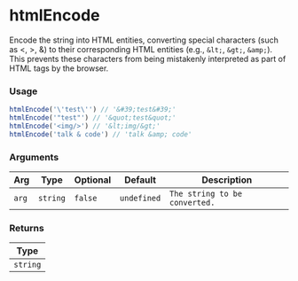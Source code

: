 # htmlEncode
      
Encode the string into HTML entities, converting special characters (such as <, >, &) to their corresponding HTML entities (e.g., `&lt;`, `&gt;`, `&amp;`). This prevents these characters from being mistakenly interpreted as part of HTML tags by the browser.

### Usage

```ts
htmlEncode('\'test\'') // '&#39;test&#39;'
htmlEncode('"test"') // '&quot;test&quot;'
htmlEncode('<img/>') // '&lt;img/&gt;'
htmlEncode('talk & code') // 'talk &amp; code'
```

      
### Arguments
      
| Arg | Type | Optional | Default | Description |
| --- | --- | --- | --- | --- |
| `arg` | `string` | `false` | `undefined` | `The string to be converted.` |
      
### Returns

| Type |
| ---  |
| `string`  |